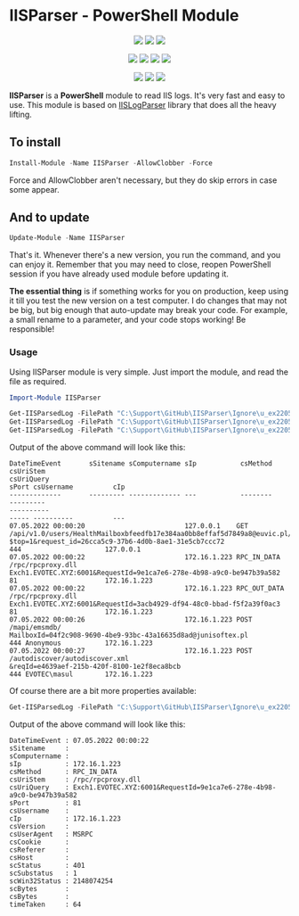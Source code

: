 ﻿# IISParser - PowerShell Module

<p align="center">
  <a href="https://www.powershellgallery.com/packages/IISParser"><img src="https://img.shields.io/powershellgallery/v/IISParser.svg?style=flat-square"></a>
  <a href="https://www.powershellgallery.com/packages/IISParser"><img src="https://img.shields.io/powershellgallery/vpre/IISParser.svg?label=powershell%20gallery%20preview&colorB=yellow&style=flat-square"></a>
  <a href="https://github.com/EvotecIT/IISParser"><img src="https://img.shields.io/github/license/EvotecIT/IISParser.svg?style=flat-square"></a>
</p>

<p align="center">
  <a href="https://www.powershellgallery.com/packages/IISParser"><img src="https://img.shields.io/powershellgallery/p/IISParser.svg?style=flat-square"></a>
  <a href="https://github.com/EvotecIT/IISParser"><img src="https://img.shields.io/github/languages/top/evotecit/IISParser.svg?style=flat-square"></a>
  <a href="https://github.com/EvotecIT/IISParser"><img src="https://img.shields.io/github/languages/code-size/evotecit/IISParser.svg?style=flat-square"></a>
  <a href="https://www.powershellgallery.com/packages/IISParser"><img src="https://img.shields.io/powershellgallery/dt/IISParser.svg?style=flat-square"></a>
</p>

<p align="center">
  <a href="https://twitter.com/PrzemyslawKlys"><img src="https://img.shields.io/twitter/follow/PrzemyslawKlys.svg?label=Twitter%20%40PrzemyslawKlys&style=flat-square&logo=twitter"></a>
  <a href="https://evotec.xyz/hub"><img src="https://img.shields.io/badge/Blog-evotec.xyz-2A6496.svg?style=flat-square"></a>
  <a href="https://www.linkedin.com/in/pklys"><img src="https://img.shields.io/badge/LinkedIn-pklys-0077B5.svg?logo=LinkedIn&style=flat-square"></a>
</p>

**IISParser** is a **PowerShell** module to read IIS logs. It's very fast and easy to use. This module is based on [IISLogParser](https://github.com/Kabindas/IISLogParser) library that does all the heavy lifting.

## To install

```powershell
Install-Module -Name IISParser -AllowClobber -Force
```

Force and AllowClobber aren't necessary, but they do skip errors in case some appear.

## And to update

```powershell
Update-Module -Name IISParser
```

That's it. Whenever there's a new version, you run the command, and you can enjoy it. Remember that you may need to close, reopen PowerShell session if you have already used module before updating it.

**The essential thing** is if something works for you on production, keep using it till you test the new version on a test computer. I do changes that may not be big, but big enough that auto-update may break your code. For example, a small rename to a parameter, and your code stops working! Be responsible!


### Usage

Using IISParser module is very simple. Just import the module, and read the file as required.

```powershell
Import-Module IISParser

Get-IISParsedLog -FilePath "C:\Support\GitHub\IISParser\Ignore\u_ex220507.log" | Select-Object -First 5 | Format-Table
Get-IISParsedLog -FilePath "C:\Support\GitHub\IISParser\Ignore\u_ex220507.log" | Select-Object -Last 5 | Format-Table
Get-IISParsedLog -FilePath "C:\Support\GitHub\IISParser\Ignore\u_ex220507.log" -First 5 -Last 5 -Skip 1 | Format-Table
````

Output of the above command will look like this:

```
DateTimeEvent       sSitename sComputername sIp           csMethod     csUriStem                                                                       csUriQuery                                                            sPort csUsername          cIp
-------------       --------- ------------- ---           --------     ---------                                                                       ----------                                                            ----- ----------          ---
07.05.2022 00:00:20                         127.0.0.1    GET          /api/v1.0/users/HealthMailboxbfeedfb17e384aa0bb8effaf5d7849a8@euvic.pl/Messages $top=1&request_id=26cca5c9-37b6-4d0b-8ae1-31e5cb7ccc72                  444                     127.0.0.1
07.05.2022 00:00:22                         172.16.1.223 RPC_IN_DATA  /rpc/rpcproxy.dll                                                               Exch1.EVOTEC.XYZ:6001&RequestId=9e1ca7e6-278e-4b98-a9c0-be947b39a582    81                      172.16.1.223
07.05.2022 00:00:22                         172.16.1.223 RPC_OUT_DATA /rpc/rpcproxy.dll                                                               Exch1.EVOTEC.XYZ:6001&RequestId=3acb4929-df94-48c0-bbad-f5f2a39f0ac3    81                      172.16.1.223
07.05.2022 00:00:26                         172.16.1.223 POST         /mapi/emsmdb/                                                                   MailboxId=04f2c908-9690-4be9-93bc-43a16635d8ad@junisoftex.pl            444 Anonymous           172.16.1.223
07.05.2022 00:00:27                         172.16.1.223 POST         /autodiscover/autodiscover.xml                                                  &reqId=e4639aef-215b-420f-8100-1e2f8eca8bcb                             444 EVOTEC\masul        172.16.1.223
```

Of course there are a bit more properties available:

```powershell
Get-IISParsedLog -FilePath "C:\Support\GitHub\IISParser\Ignore\u_ex220507.log" -First 1 -Skip 1 | Format-List
```

Output of the above command will look like this:

```
DateTimeEvent : 07.05.2022 00:00:22
sSitename     :
sComputername :
sIp           : 172.16.1.223
csMethod      : RPC_IN_DATA
csUriStem     : /rpc/rpcproxy.dll
csUriQuery    : Exch1.EVOTEC.XYZ:6001&RequestId=9e1ca7e6-278e-4b98-a9c0-be947b39a582
sPort         : 81
csUsername    :
cIp           : 172.16.1.223
csVersion     :
csUserAgent   : MSRPC
csCookie      :
csReferer     :
csHost        :
scStatus      : 401
scSubstatus   : 1
scWin32Status : 2148074254
scBytes       :
csBytes       :
timeTaken     : 64
```